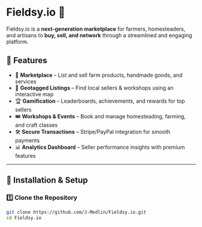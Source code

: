 # **Fieldsy.io** 🌿

Fieldsy.io is a **next-generation marketplace** for farmers, homesteaders, and artisans to **buy, sell, and network** through a streamlined and engaging platform.

## **🚀 Features**
- 🛒 **Marketplace** – List and sell farm products, handmade goods, and services
- 📍 **Geotagged Listings** – Find local sellers & workshops using an interactive map
- 🏆 **Gamification** – Leaderboards, achievements, and rewards for top sellers
- 🎟 **Workshops & Events** – Book and manage homesteading, farming, and craft classes
- 🛠 **Secure Transactions** – Stripe/PayPal integration for smooth payments
- 📊 **Analytics Dashboard** – Seller performance insights with premium features

---

## **🔧 Installation & Setup**
### **1️⃣ Clone the Repository**
```bash
git clone https://github.com/J-Medlin/Fieldsy.io.git
cd Fieldsy.io
